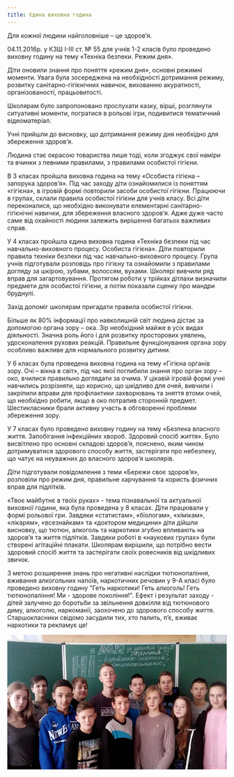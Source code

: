 ```yaml
---
title: Єдина виховна година
---
```


Для кожної людини найголовніше – це здоров’я.

04.11.2016р. у КЗШ І-ІІІ ст. № 55 для учнів 1-2 класів було проведено виховну годину на тему «Техніка безпеки. Режим дня».

Діти оновили знання про поняття «режим дня», основні режимні моменти. Увага була зосереджена на необхідності дотримання режиму, розвитку санітарно-гігієнічних навичок, вихованню акуратності, організованості, працьовитості.

Школярам було запропоновано прослухати казку, вірші, розглянути ситуативні моменти, погратися в рольові ігри, подивитися тематичний відеоматеріал.

Учні прийшли до висновку, що дотримання режиму дня необхідно для збереження здоров’я.

<slideshow id="_/72157674947701440" />

Людина стає окрасою товариства лише тоді, коли згоджує свої наміри та вчинки з певними правилами, з правилами особистої гігієни.

В 3 класах пройшла виховна година на тему «Особиста гігієна – запорука здоров’я». Під час заходу діти ознайомилися із поняттям «гігієна», в ігровій формі повторили засоби особистої гігієни. Працюючи в групах, склали правила особистої гігієни для учнів класу. Всі діти переконалися, що необхідно виконувати елементарні санітарно-гігієнічні навички, для збереження власного здоров’я. Адже дуже часто саме від охайності людини залежить вирішення багатьох важливих справ.

<slideshow id="_/72157676028342386" />

У 4 класах пройшла єдина виховна година «Техніка безпеки під час навчально-виховного процесу. Особиста гігієна». Діти повторили правила техніки безпеки під час навчально-виховного процесу. Група учнів підготували розповідь про гігієну та ознайомили з правилами догляду за шкірою, зубами, волоссям, вухами. Школярі вивчили ряд вправ для загартовування. Протягом роботи у трійках дітлахи визначили предмети для особистої гігієни, а потім показали сценку про мандри бруднулі.

Захід допоміг школярам пригадати правила особистої гігієни.

<slideshow id="_/72157674685331881" />

Більше як 80% інформації про навколишній світ людина дістає за допомогою органа зору – ока. Зір необхідний майже в усіх видах діяльності. Значна роль його і для розвитку просторових уявлень, удосконалення рухових реакцій. Правильне функціонування органа зору особливо важливе для нормального розвитку дитини.

У 6 класах була проведена виховна година на тему «Гігієна органів зору. Очі – вікна в світ», під час якої поглибили знання про орган зору – око, вчилися правильно доглядати за очима. У цікавій ігровій формі учні навчились розрізняти, що корисно, що шкідливо для очей, вивчили і закріпили вправи для профілактики захворювань та зняття втоми очей, що необхідно робити, якщо в око потрапив сторонній предмет. Шестикласники брали активну участь в обговоренні проблеми збереження зору.

<slideshow id="_/72157676126474925" />

У 7 класах було проведено виховну годину на тему «Безпека власного життя. Запобігання інфекційних хвороб. Здоровий спосіб життя». Було висвітлено про основні складові здоров’я, пояснено, яким чином дотримуватися здорового способу життя, застерігати про небезпеку, що чатує на неуважних до власного здоров’я школярів.

Діти підготували повідомлення з теми «Бережи своє здоров’я», розповіли про режим дня, правильне харчування та користь фізичних вправ для підлітків.

<slideshow id="_/72157676126262495" />

«Твоє майбутнє в твоїх руках» - тема пізнавальної та актуальної виховної години, яка була проведена у 8 класах. Діти працювали у формі рольової гри. Завдяки «статистам», «біологам», «хімікам», «лікарям», «всезнайкам» та «доктором медицини» діти дійшли висновку, що тютюн, алкоголь та наркотики згубно впливають на здоров’я та життя підлітків. Завдяки роботі в «наукових групах» були створені агітаційні плакати. Школярам вирішили, що потрібно вести здоровий спосіб життя та застерігати своїх ровесників від шкідливих звичок.

<slideshow id="_/72157674685702821" />

З метою розширення знань про негативні наслідки тютюнопаління, вживання алкогольних напоїв, наркотичних речовин у 9-А класі було проведено виховну годину "Геть наркотики! Геть алкоголь! Геть тютюнопаління! Ми - здорове покоління!". Ефект і результат заходу - дітей залучено до боротьби за звільнення довкілля від тютюнового диму, алкоголю, наркоманії, заохочено до здорового способу життя. Старшокласники свідомо засудили тих, хто палить, п’є, вживає наркотики та рекламує це!

![](1.webp)
